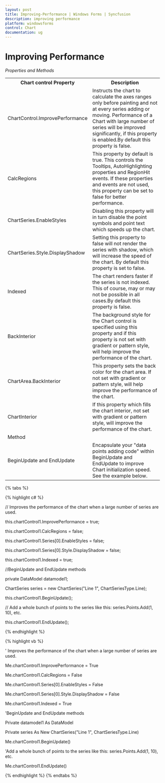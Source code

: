```yaml
---
layout: post
title: Improving-Performance | Windows Forms | Syncfusion
description: improving performance
platform: windowsforms
control: Chart
documentation: ug
---
```


# Improving Performance

_Properties and Methods_

<table>
<tr>
<th>
Chart control Property</th><th>
Description</th></tr>
<tr>
<td>
ChartControl.ImprovePerformance</td><td>
Instructs the chart to calculate the axes ranges only before painting and not at every series adding or moving. Performance of a Chart with large number of series will be improved significantly, if this property is enabled.By default this property is false.</td></tr>
<tr>
<td>
CalcRegions</td><td>
This property by default is true. This controls the Tooltips, AutoHighlighting properties and RegionHit events. If these properties and events are not used, this property can be set to false for better performance.</td></tr>
<tr>
<td>
ChartSeries.EnableStyles</td><td>
Disabling this property will in turn disable the point symbols and point text which speeds up the chart.</td></tr>
<tr>
<td>
ChartSeries.Style.DisplayShadow</td><td>
Setting this property to false will not render the series with shadow, which will increase the speed of the chart. By default this property is set to false.</td></tr>
<tr>
<td>
Indexed</td><td>
The chart renders faster if the series is not indexed. This of course, may or may not be possible in all cases.By default this property is false.</td></tr>
<tr>
<td>
BackInterior</td><td>
The background style for the Chart control is specified using this property and if this property is not set with gradient or pattern style, will help improve the performance of the chart.</td></tr>
<tr>
<td>
ChartArea.BackInterior</td><td>
This property sets the back color for the chart area. If not set with gradient or pattern style, will help improve the performance of the chart.</td></tr>
<tr>
<td>
ChartInterior</td><td>
If this property which fills the chart interior, not set with gradient or pattern style, will improve the performance of the chart.</td></tr>
<tr>
<td colspan = "2">
Method</td></tr>
<tr>
<td>
BeginUpdate and EndUpdate</td><td>
Encapsulate your "data points adding code" within BeginUpdate and EndUpdate to improve Chart initialization speed. See the example below.</td></tr>
</table>

{% tabs %}  

{% highlight c# %}

// Improves the performance of the chart when a large number of series are used.

this.chartControl1.ImprovePerformance = true;

this.chartControl1.CalcRegions = false;

this.chartControl1.Series[0].EnableStyles = false;

this.chartControl1.Series[0].Style.DisplayShadow = false;

this.chartControl1.Indexed = true;

//BeginUpdate and EndUpdate methods

private DataModel datamodel1;

ChartSeries series = new ChartSeries("Line 1", ChartSeriesType.Line);

this.chartControl1.BeginUpdate();

// Add a whole bunch of points to the series like this: series.Points.Add(1, 10), etc.

this.chartControl1.EndUpdate();

{% endhighlight %}

{% highlight vb %}

' Improves the performance of the chart when a large number of series are used.

Me.chartControl1.ImprovePerformance = True

Me.chartControl1.CalcRegions = False

Me.chartControl1.Series[0].EnableStyles = False

Me.chartControl1.Series[0].Style.DisplayShadow = False

Me.chartControl1.Indexed = True

'BeginUpdate and EndUpdate methods

Private datamodel1 As DataModel

Private series As New ChartSeries("Line 1", ChartSeriesType.Line)

Me.chartControl1.BeginUpdate()

'Add a whole bunch of points to the series like this: series.Points.Add(1, 10), etc.

Me.chartControl1.EndUpdate()

{% endhighlight %}
{% endtabs %}